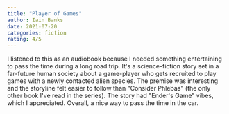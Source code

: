 ```yaml
---
title: "Player of Games"
author: Iain Banks
date: 2021-07-20
categories: fiction
rating: 4/5
---
```


I listened to this as an audiobook because I needed something entertaining to pass the time during a long road trip. It's a science-fiction story set in a far-future human society about a game-player who gets recruited to play games with a newly contacted alien species. The premise was interesting and the storyline felt easier to follow than "Consider Phlebas" (the only other book I've read in the series). The story had "Ender's Game" vibes, which I appreciated. Overall, a nice way to pass the time in the car.

